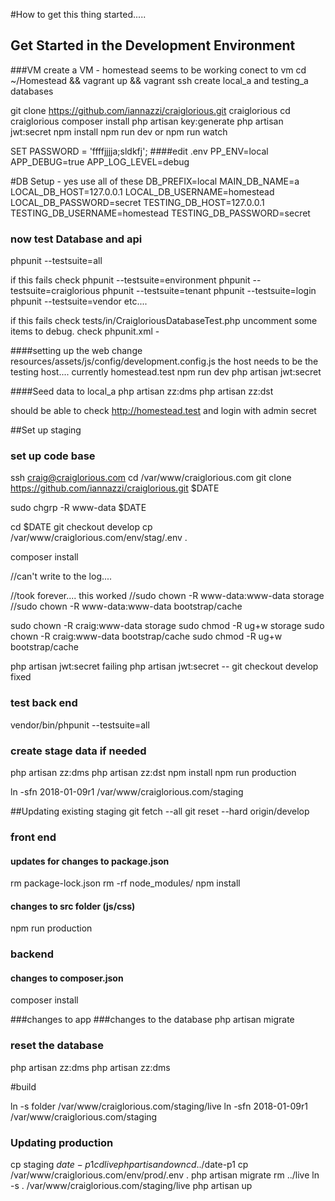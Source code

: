 #How to get this thing started.....

## Get Started in the Development Environment
###VM
create a VM - homestead seems to be working
conect to vm
cd ~/Homestead && vagrant up && vagrant ssh
create local_a and testing_a databases

git clone https://github.com/iannazzi/craiglorious.git craiglorious
cd craiglorious
composer install
php artisan key:generate
php artisan jwt:secret
npm install
npm run dev  or npm run watch

SET PASSWORD = 'ffffjjjja;sldkfj';
####edit .env
PP_ENV=local
APP_DEBUG=true
APP_LOG_LEVEL=debug

#DB Setup - yes use all of these
DB_PREFIX=local
MAIN_DB_NAME=a
LOCAL_DB_HOST=127.0.0.1
LOCAL_DB_USERNAME=homestead
LOCAL_DB_PASSWORD=secret
TESTING_DB_HOST=127.0.0.1
TESTING_DB_USERNAME=homestead
TESTING_DB_PASSWORD=secret


### now test Database and api

phpunit --testsuite=all

if this fails check 
phpunit --testsuite=environment
phpunit --testsuite=craiglorious
phpunit --testsuite=tenant
phpunit --testsuite=login
phpunit --testsuite=vendor
etc....

if this fails check 
tests/in/CraigloriousDatabaseTest.php
uncomment some items to debug.
check phpunit.xml  - 
<env name="APP_ENV" value="testing"/>
<env name="DB_PREFIX" value="testing"/>


####setting up the web
change resources/assets/js/config/development.config.js
the host needs to be the testing host....
currently homestead.test
npm run dev
php artisan jwt:secret


####Seed data to local_a
php artisan zz:dms
php artisan zz:dst

should be able to check
http://homestead.test
and login with admin secret





##Set up staging
### set up code base
ssh craig@craiglorious.com
cd /var/www/craiglorious.com
git clone https://github.com/iannazzi/craiglorious.git $DATE

sudo chgrp -R www-data $DATE

cd $DATE
git checkout develop
cp /var/www/craiglorious.com/env/stag/.env .

composer install

//can't write to the log....

//took forever.... this worked
//sudo chown -R www-data:www-data storage
//sudo chown -R www-data:www-data bootstrap/cache

sudo chown -R craig:www-data storage
sudo chmod -R ug+w storage
sudo chown -R craig:www-data bootstrap/cache
sudo chmod -R ug+w bootstrap/cache

php artisan jwt:secret
failing php artisan jwt:secret -- git checkout develop fixed

### test back end
vendor/bin/phpunit --testsuite=all

### create stage data if needed
php artisan zz:dms
php artisan zz:dst
npm install
npm run production

ln -sfn 2018-01-09r1 /var/www/craiglorious.com/staging

##Updating existing staging
git fetch --all
git reset --hard origin/develop
### front end

#### updates for changes to package.json
rm package-lock.json
rm -rf node_modules/
npm install

#### changes to src folder (js/css)
npm run production

### backend
#### changes to composer.json
composer install

###changes to app
###changes to the database
php artisan migrate
### reset the database
php artisan zz:dms
php artisan zz:dms





#build




ln -s folder /var/www/craiglorious.com/staging/live
ln -sfn 2018-01-09r1 /var/www/craiglorious.com/staging


### Updating production

cp staging $date-p1
cd live
php artisan down
cd ../$date-p1
cp /var/www/craiglorious.com/env/prod/.env .
php artisan migrate
rm ../live
ln -s . /var/www/craiglorious.com/staging/live
php artisan up






